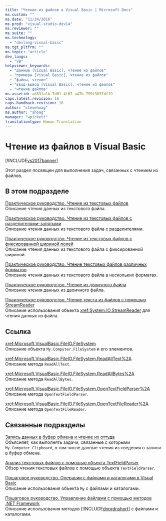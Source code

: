 ```yaml
---
title: "Чтение из файлов в Visual Basic | Microsoft Docs"
ms.custom: ""
ms.date: "11/24/2016"
ms.prod: "visual-studio-dev14"
ms.reviewer: ""
ms.suite: ""
ms.technology: 
  - "devlang-visual-basic"
ms.tgt_pltfrm: ""
ms.topic: "article"
dev_langs: 
  - "VB"
helpviewer_keywords: 
  - "данные [Visual Basic], чтение из файлов"
  - "примеры [Visual Basic], чтение из файлов"
  - "файлы, чтение"
  - "ввод-вывод [Visual Basic], чтение из файлов"
  - "чтение файлов"
ms.assetid: ad831a1b-7d01-4f07-a47b-799f3037df19
caps.latest.revision: 16
caps.handback.revision: 16
author: "stevehoag"
ms.author: "shoag"
manager: "wpickett"
translationtype: Human Translation
---
```

# Чтение из файлов в Visual Basic
[!INCLUDE[vs2017banner](../../../../csharp/includes/vs2017banner.md)]

Этот раздел посвящен для выполнения задач, связанных с чтением из файлов.  
  
## В этом подразделе  
 [Практическое руководство. Чтение из текстовых файлов](../../../../visual-basic/developing-apps/programming/drives-directories-files/how-to-read-from-text-files.md)  
 Описание чтения данных из текстового файла.  
  
 [Практическое руководство. Чтение из текстовых файлов с разделителями\-запятыми](../../../../visual-basic/developing-apps/programming/drives-directories-files/how-to-read-from-comma-delimited-text-files.md)  
 Описание чтения данных из текстового файла с разделителями.  
  
 [Практическое руководство. Чтение из текстовых файлов с фиксированной шириной полей](../../../../visual-basic/developing-apps/programming/drives-directories-files/how-to-read-from-fixed-width-text-files.md)  
 Описание чтения данных из текстового файла с фиксированной шириной.  
  
 [Практическое руководство. Чтение текстовых файлов различных форматов](../../../../visual-basic/developing-apps/programming/drives-directories-files/how-to-read-from-text-files-with-multiple-formats.md)  
 Описание чтения данных из текстового файла в нескольких форматах.  
  
 [Практическое руководство. Чтение из двоичного файла](../../../../visual-basic/developing-apps/programming/drives-directories-files/how-to-read-from-binary-files.md)  
 Описание чтения данных из двоичного файла.  
  
 [Практическое руководство. Чтение текста из файлов с помощью StreamReader](../../../../visual-basic/developing-apps/programming/drives-directories-files/how-to-read-text-from-files-with-a-streamreader.md)  
 Описание использования объекта <xref:System.IO.StreamReader> для чтения данных из файла.  
  
## Ссылка  
 <xref:Microsoft.VisualBasic.FileIO.FileSystem>  
 Описание объекта `My.Computer.FileSystem` и его элементов.  
  
 <xref:Microsoft.VisualBasic.FileIO.FileSystem.ReadAllText%2A>  
 Описание метода `ReadAllText`.  
  
 <xref:Microsoft.VisualBasic.FileIO.FileSystem.ReadAllBytes%2A>  
 Описание метода `ReadAllBytes`.  
  
 <xref:Microsoft.VisualBasic.FileIO.FileSystem.OpenTextFieldParser%2A>  
 Описание метода `OpenTextFieldParser`.  
  
 <xref:Microsoft.VisualBasic.FileIO.FileSystem.OpenTextFileReader%2A>  
 Описание метода `OpenTextFileReader`.  
  
## Связанные подразделы  
 [Запись данных в буфер обмена и чтение их оттуда](../../../../visual-basic/developing-apps/programming/computer-resources/storing-data-to-and-reading-from-the-clipboard.md)  
 Объясняет, как выполнять задачи, связанные с которыми `My.Computer.Clipboard`, в том числе данные чтения из сведения о записи в буфер обмена.  
  
 [Анализ текстовых файлов с помощью объекта TextFieldParser](../../../../visual-basic/developing-apps/programming/drives-directories-files/parsing-text-files-with-the-textfieldparser-object.md)  
 Обзор чтения текстовых файлов с помощью объекта `TextFieldParser`.  
  
 [Пошаговое руководство. Операции с файлами и каталогами в Visual Basic](../../../../visual-basic/developing-apps/programming/drives-directories-files/walkthrough-manipulating-files-and-directories.md)  
 Описание использования объекта `My` с файлами и каталогами.  
  
 [Пошаговое руководство. Управление файлами с помощью методов .NET Framework](../../../../visual-basic/developing-apps/programming/drives-directories-files/walkthrough-manipulating-files-by-using-net-framework-methods.md)  
 Описание использования методов [!INCLUDE[dnprdnshort](../../../../csharp/getting-started/includes/dnprdnshort_md.md)] с файлами и каталогами.